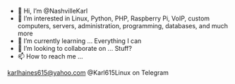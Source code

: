 - 👋 Hi, I’m @NashvilleKarl
- 👀 I’m interested in Linux, Python, PHP, Raspberry Pi, VoIP, custom computers, servers, administration, programming, databases, and much more
- 🌱 I’m currently learning ... Everything I can
- 💞️ I’m looking to collaborate on ... Stuff?
- 📫 How to reach me ...

karlhaines615@yahoo.com
@Karl615Linux on Telegram

<!---
NashvilleKarl/NashvilleKarl is a ✨ special ✨ repository because its `README.md` (this file) appears on your GitHub profile.
You can click the Preview link to take a look at your changes.
--->
